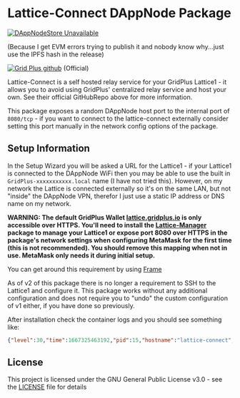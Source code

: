 # Lattice-Connect DAppNode Package

[![DAppNodeStore Unavailable](https://img.shields.io/badge/DAppNodeStore-Unavailable-red.svg)](http://my.dappnode/#/installer/lattice-connect.public.dappnode.eth)

(Because I get EVM errors trying to publish it and nobody know why...just use the IPFS hash in the release)

[![Grid Plus github](https://img.shields.io/badge/GithubRepo-blue.svg)](https://github.com/gridplus/lattice-connect-v2) (Official)

Lattice-Connect is a self hosted relay service for your GridPlus Lattice1 - it allows you to avoid using GridPlus' centralized relay service and host your own. See their official GitHubRepo above for more information.

This package exposes a random DAppNode host port to the internal port of `8080/tcp` - if you want to connect to the lattice-connect externally consider setting this port manually in the network config options of the package.

## Setup Information

In the Setup Wizard you will be asked a URL for the Lattice1 - if your Lattice1 is connected to the DAppNode WiFi then you may be able to use the built in `GridPlus-xxxxxxxxxxx.local` name (I have not tried this). However, on my network the Lattice is connected externally so it's on the same LAN, but not "inside" the DAppNode VPN, therefor I just use a static IP address or DNS name on my network.

**WARNING: The default GridPlus Wallet [lattice.gridplus.io](https://lattice.gridplus.io/) is only accessible over HTTPS. You'll need to install the [Lattice-Manager](https://github.com/MysticRyuujin/dappnode-lattice-manager) package to manage your Lattice1 or expose port 8080 over HTTPS in the package's network settings when configuring MetaMask for the first time (this is not recommended). You should remove this mapping when not in use. MetaMask only needs it during initial setup.**

You can get around this requirement by using [Frame](https://frame.sh/)

As of v2 of this package there is no longer a requirement to SSH to the Lattice1 and configure it. This package works without any additional configuration and does not require you to "undo" the custom configuration of v1 either, if you have done so previously.

After installation check the container logs and you should see something like:

```json
{"level":30,"time":1667325463192,"pid":15,"hostname":"lattice-connect","msg":".: [!] MQTT client connected"}
```

## License

This project is licensed under the GNU General Public License v3.0 - see the [LICENSE](LICENSE) file for details
